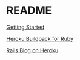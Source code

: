 # README

[Getting Started](http://guides.rubyonrails.org/getting_started.html)

[Heroku Buildpack for Ruby](https://elements.heroku.com/buildpacks/heroku/heroku-buildpack-ruby)

[Rails Blog on Heroku](https://intense-forest-89353.herokuapp.com/)
